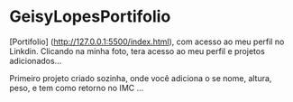 # GeisyLopesPortifolio

[Portifolio] (http://127.0.0.1:5500/index.html), com acesso ao meu perfil no Linkdin.
Clicando na minha foto, tera acesso ao meu perfil e projetos adicionados...

Primeiro projeto criado sozinha, onde você adiciona o se nome, altura, peso, e tem como retorno no IMC ...

